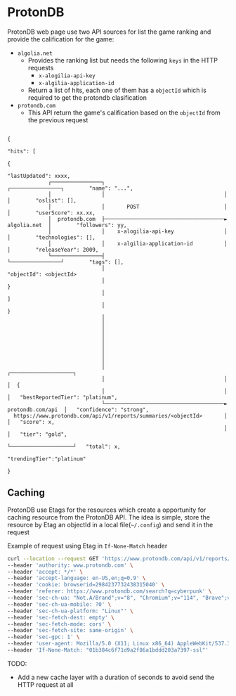 # ProtonDB

ProtonDB web page use two API sources for list the game ranking and
provide the calification for the game:

- `algolia.net`
    - Provides the ranking list but needs the following `keys` in the HTTP requests
      -  `x-alogilia-api-key`
      -  `x-algilia-application-id`
    - Return a list of hits, each one of them has a `objectId` which
    is required to get the protondb clasification
- `protondb.com`
    - This API return the game's calification based on
     the `objectId` from the previous request

```
                                                                                           {
                                                                                            "hits": [
                                                                                              {
                                                                                               "lastUpdated": xxxx,
             ┌────────────────┐                                      ┌────────────────┐        "name": "...",
             │                │                                      │                │        "oslist": [],
             │                │       POST                           │                │        "userScore": xx.xx,
             │  protondb.com  ├──────────────────────────────────────►   algolia.net  │        "followers": yy,
             │                │    x-alogilia-api-key                │                │        "technologies": [],
             │                │    x-algilia-application-id          │                │        "releaseYear": 2009,
             └────────────────┤                                      └────────────────┘        "tags": [],
                              │                                                                "objectId": <objectId>
                              │                                                               }
                              │                                                             ]
                              │                                                            }
                              │
                              │
                              │
                              │
                              │
                              │
                              │
                              │
                              │                                      ┌────────────────────┐
                              │                                      │                    │  {
                              │                                      │                    │   "bestReportedTier": "platinum",
                              └──────────────────────────────────────►  protondb.com/api  │   "confidence": "strong",
  https://www.protondb.com/api/v1/reports/summaries/<objectId>       │                    │   "score": x,
                                                                     │                    │   "tier": "gold",
                                                                     └────────────────────┘   "total": x,
                                                                                              "trendingTier":"platinum"
                                                                                             }
```

## Caching

ProtonDB use Etags for the resources which create a opportunity for caching resource from the ProtonDB API. The idea is simple, store the resource by Etag an objectId in a local file(`~/.config`) and send it in the request

Example of request using Etag in `If-None-Match` header

```sh
curl --location --request GET 'https://www.protondb.com/api/v1/reports/summaries/1372090.json' \
--header 'authority: www.protondb.com' \
--header 'accept: */*' \
--header 'accept-language: en-US,en;q=0.9' \
--header 'cookie: browserid=2984237732438315040' \
--header 'referer: https://www.protondb.com/search?q=cyberpunk' \
--header 'sec-ch-ua: "Not.A/Brand";v="8", "Chromium";v="114", "Brave";v="114"' \
--header 'sec-ch-ua-mobile: ?0' \
--header 'sec-ch-ua-platform: "Linux"' \
--header 'sec-fetch-dest: empty' \
--header 'sec-fetch-mode: cors' \
--header 'sec-fetch-site: same-origin' \
--header 'sec-gpc: 1' \
--header 'user-agent: Mozilla/5.0 (X11; Linux x86_64) AppleWebKit/537.36 (KHTML, like Gecko) Chrome/114.0.0.0 Safari/537.36' \
--header 'If-None-Match: "01b384c6f71d9a2f86a1bddd203a7397-ssl"'
```
TODO:

- Add a new cache layer with a duration of seconds to avoid send the HTTP request at all

